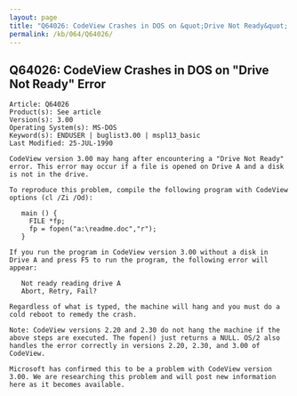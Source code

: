 ```yaml
---
layout: page
title: "Q64026: CodeView Crashes in DOS on &quot;Drive Not Ready&quot; Error"
permalink: /kb/064/Q64026/
---
```


## Q64026: CodeView Crashes in DOS on &quot;Drive Not Ready&quot; Error

	Article: Q64026
	Product(s): See article
	Version(s): 3.00
	Operating System(s): MS-DOS
	Keyword(s): ENDUSER | buglist3.00 | mspl13_basic
	Last Modified: 25-JUL-1990
	
	CodeView version 3.00 may hang after encountering a "Drive Not Ready"
	error. This error may occur if a file is opened on Drive A and a disk
	is not in the drive.
	
	To reproduce this problem, compile the following program with CodeView
	options (cl /Zi /Od):
	
	   main () {
	     FILE *fp;
	     fp = fopen("a:\readme.doc","r");
	   }
	
	If you run the program in CodeView version 3.00 without a disk in
	Drive A and press F5 to run the program, the following error will
	appear:
	
	   Not ready reading drive A
	   Abort, Retry, Fail?
	
	Regardless of what is typed, the machine will hang and you must do a
	cold reboot to remedy the crash.
	
	Note: CodeView versions 2.20 and 2.30 do not hang the machine if the
	above steps are executed. The fopen() just returns a NULL. OS/2 also
	handles the error correctly in versions 2.20, 2.30, and 3.00 of
	CodeView.
	
	Microsoft has confirmed this to be a problem with CodeView version
	3.00. We are researching this problem and will post new information
	here as it becomes available.
